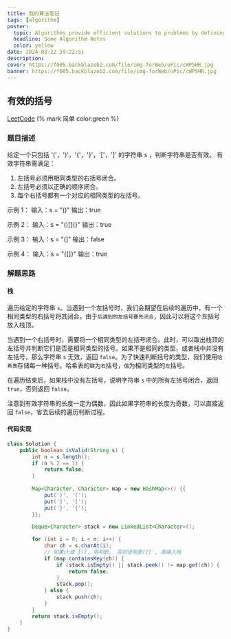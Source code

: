 ```yaml
---
title: 我的算法笔记
tags: [algorithm]
poster:
  topic: Algorithms provide efficient solutions to problems by defining step-by-step procedures.
  headline: Some Algorithm Notes
  color: yellow
date: 2024-03-22 19:22:51
description:
cover: https://f005.backblazeb2.com/file/img-forWeb/uPic/cWP5HR.jpg
banner: https://f005.backblazeb2.com/file/img-forWeb/uPic/cWP5HR.jpg
---
```


## 有效的括号

[LeetCode](https://leetcode.cn/problems/valid-parentheses/description/) {% mark 简单 color:green %}

### 题目描述
给定一个只包括 '('，')'，'{'，'}'，'['，']' 的字符串 s ，判断字符串是否有效。
有效字符串需满足：
1. 左括号必须用相同类型的右括号闭合。
2. 左括号必须以正确的顺序闭合。
3. 每个右括号都有一个对应的相同类型的左括号。

示例 1：
输入：s = "()"
输出：true

示例 2：
输入：s = "()[]{}"
输出：true

示例 3：
输入：s = "(]"
输出：false

示例 4：
输入：s = "{[]}"
输出：true

### 解题思路
#### **栈** 
遍历给定的字符串 `s`。当遇到一个左括号时，我们会期望在后续的遍历中，有一个相同类型的右括号将其闭合。由于`后遇到的左括号要先闭合`，因此可以将这个左括号放入栈顶。

当遇到一个右括号时，需要将一个相同类型的左括号闭合。此时，可以取出栈顶的左括号并判断它们是否是相同类型的括号。如果不是相同的类型，或者栈中并没有左括号，那么字符串 `s` 无效，返回 `false`。为了快速判断括号的类型，我们使用`哈希表`存储每一种括号。哈希表的`键`为`右`括号，`值`为相同类型的`左`括号。

在遍历结束后，如果栈中没有左括号，说明字符串 `s` 中的所有左括号闭合，返回 `true`，否则返回 `false`。

注意到有效字符串的长度一定为偶数，因此如果字符串的长度为奇数，可以直接返回 `false`，省去后续的遍历判断过程。

#### 代码实现

```Java
class Solution {
    public boolean isValid(String s) {
        int n = s.length();
        if (n % 2 == 1) {
            return false;
        }
        
        Map<Character, Character> map = new HashMap<>() {{
            put(')', '(');
            put(']', '[');
            put('}', '{');
        }};

        Deque<Character> stack = new LinkedList<Character>();

        for (int i = 0; i < n; i++) {
            char ch = s.charAt(i);
            // 如果ch是 })], 则判断， 否则说明是({[ , 直接入栈
            if (map.containsKey(ch)) {
                if (stack.isEmpty() || stack.peek() != map.get(ch)) {
                    return false;
                }
                stack.pop();
            } else {
                stack.push(ch);
            }
        }
        return stack.isEmpty();
    }
}
```


